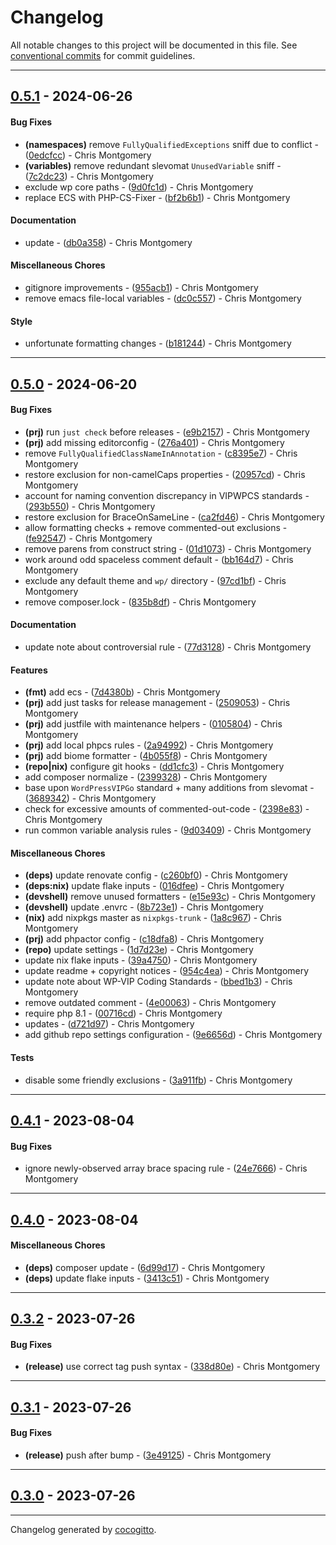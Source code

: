 # Changelog
All notable changes to this project will be documented in this file. See [conventional commits](https://www.conventionalcommits.org/) for commit guidelines.

- - -
## [0.5.1](https://github.com/kleinweb/php-coding-standards/compare/7c2dc23b409bb4cde1f8433b4d5fbd44b7c67162..0.5.1) - 2024-06-26
#### Bug Fixes
- **(namespaces)** remove `FullyQualifiedExceptions` sniff due to conflict - ([0edcfcc](https://github.com/kleinweb/php-coding-standards/commit/0edcfccbb04d9e72c999cd7b1f1599bf88dbbab5)) - Chris Montgomery
- **(variables)** remove redundant slevomat `UnusedVariable` sniff - ([7c2dc23](https://github.com/kleinweb/php-coding-standards/commit/7c2dc23b409bb4cde1f8433b4d5fbd44b7c67162)) - Chris Montgomery
- exclude wp core paths - ([9d0fc1d](https://github.com/kleinweb/php-coding-standards/commit/9d0fc1d56b4354b7eb59f330bee349f67b71fa47)) - Chris Montgomery
- replace ECS with PHP-CS-Fixer - ([bf2b6b1](https://github.com/kleinweb/php-coding-standards/commit/bf2b6b1a4479043f9bf709026849bb038a8a5ed8)) - Chris Montgomery
#### Documentation
- update - ([db0a358](https://github.com/kleinweb/php-coding-standards/commit/db0a35859327ddc1dc152467ceb89e96e21da12c)) - Chris Montgomery
#### Miscellaneous Chores
- gitignore improvements - ([955acb1](https://github.com/kleinweb/php-coding-standards/commit/955acb145f68a6b746c29b62279c37685655bc6e)) - Chris Montgomery
- remove emacs file-local variables - ([dc0c557](https://github.com/kleinweb/php-coding-standards/commit/dc0c55747b2f4e8371092b2976a20782437b010b)) - Chris Montgomery
#### Style
- unfortunate formatting changes - ([b181244](https://github.com/kleinweb/php-coding-standards/commit/b1812440f3dc9573cc8edd1c32f8a0d11e3825d0)) - Chris Montgomery

- - -

## [0.5.0](https://github.com/kleinweb/php-coding-standards/compare/9e6656d6a3269ee0e8ea6f030d025033493f830a..0.5.0) - 2024-06-20
#### Bug Fixes
- **(prj)** run `just check` before releases - ([e9b2157](https://github.com/kleinweb/php-coding-standards/commit/e9b2157295d940315e372fbf5f93ff6797765507)) - Chris Montgomery
- **(prj)** add missing editorconfig - ([276a401](https://github.com/kleinweb/php-coding-standards/commit/276a40140d7b160660a6292a5bad1e0c89cba890)) - Chris Montgomery
- remove `FullyQualifiedClassNameInAnnotation` - ([c8395e7](https://github.com/kleinweb/php-coding-standards/commit/c8395e766d7885bc3cb6eff145cb8938f34f12b0)) - Chris Montgomery
- restore exclusion for non-camelCaps properties - ([20957cd](https://github.com/kleinweb/php-coding-standards/commit/20957cd4d4dd22d4cb9a47c293575e6e430f3320)) - Chris Montgomery
- account for naming convention discrepancy in VIPWPCS standards - ([293b550](https://github.com/kleinweb/php-coding-standards/commit/293b550975279f2919d69dbd73455cd5df72bfb2)) - Chris Montgomery
- restore exclusion for BraceOnSameLine - ([ca2fd46](https://github.com/kleinweb/php-coding-standards/commit/ca2fd46023fd21a1042af92e373d9f02e70b7c56)) - Chris Montgomery
- allow formatting checks + remove commented-out exclusions - ([fe92547](https://github.com/kleinweb/php-coding-standards/commit/fe92547766b65dae3bba2d53d13a730445889d94)) - Chris Montgomery
- remove parens from construct string - ([01d1073](https://github.com/kleinweb/php-coding-standards/commit/01d107309d5cffe1141672fddf00e097a5a84bd0)) - Chris Montgomery
- work around odd spaceless comment default - ([bb164d7](https://github.com/kleinweb/php-coding-standards/commit/bb164d781527213d8ade5e7d2e6fa2adf0d22aa7)) - Chris Montgomery
- exclude any default theme and `wp/` directory - ([97cd1bf](https://github.com/kleinweb/php-coding-standards/commit/97cd1bf7dde15f956e7c589986a10e4f95f05d07)) - Chris Montgomery
- remove composer.lock - ([835b8df](https://github.com/kleinweb/php-coding-standards/commit/835b8df6c840e7f1c8424de17ec80f0682f8c514)) - Chris Montgomery
#### Documentation
- update note about controversial rule - ([77d3128](https://github.com/kleinweb/php-coding-standards/commit/77d312824f1e13637c3ff8140d9b3f45290cbe81)) - Chris Montgomery
#### Features
- **(fmt)** add ecs - ([7d4380b](https://github.com/kleinweb/php-coding-standards/commit/7d4380bab074e3871020119eb6d78c675d6c76ce)) - Chris Montgomery
- **(prj)** add just tasks for release management - ([2509053](https://github.com/kleinweb/php-coding-standards/commit/25090530c35d262d37da9ab9c3325b0695a535ff)) - Chris Montgomery
- **(prj)** add justfile with maintenance helpers - ([0105804](https://github.com/kleinweb/php-coding-standards/commit/01058046717734d8efa9c316e0a950ab34a31b82)) - Chris Montgomery
- **(prj)** add local phpcs rules - ([2a94992](https://github.com/kleinweb/php-coding-standards/commit/2a94992e5a5a04b2d828372b552503711933321c)) - Chris Montgomery
- **(prj)** add biome formatter - ([4b055f8](https://github.com/kleinweb/php-coding-standards/commit/4b055f8aede1008d5a47908bc9e3d679da826334)) - Chris Montgomery
- **(repo|nix)** configure git hooks - ([dd1cfc3](https://github.com/kleinweb/php-coding-standards/commit/dd1cfc33afdd25c728370eb40ce02a82ecf4dbd9)) - Chris Montgomery
- add composer normalize - ([2399328](https://github.com/kleinweb/php-coding-standards/commit/2399328da4ebe3e3d4c9d835444b09790a9d239b)) - Chris Montgomery
- base upon `WordPressVIPGo` standard + many additions from slevomat - ([3689342](https://github.com/kleinweb/php-coding-standards/commit/368934294d15b2eb94c6ad9de10ea42bd929018f)) - Chris Montgomery
- check for excessive amounts of commented-out-code - ([2398e83](https://github.com/kleinweb/php-coding-standards/commit/2398e83c097bdfcf5af92bdfaec215456b3ac3bd)) - Chris Montgomery
- run common variable analysis rules - ([9d03409](https://github.com/kleinweb/php-coding-standards/commit/9d034096bcdd2a25bfae4b924e934d3d4544b63e)) - Chris Montgomery
#### Miscellaneous Chores
- **(deps)** update renovate config - ([c260bf0](https://github.com/kleinweb/php-coding-standards/commit/c260bf0427c531fce41aebae9e4fd99f74d36000)) - Chris Montgomery
- **(deps:nix)** update flake inputs - ([016dfee](https://github.com/kleinweb/php-coding-standards/commit/016dfeeeb55f03433b0afe5877b31ec4ad11f46e)) - Chris Montgomery
- **(devshell)** remove unused formatters - ([e15e93c](https://github.com/kleinweb/php-coding-standards/commit/e15e93c53494509e369e559fe5de8976e045f503)) - Chris Montgomery
- **(devshell)** update .envrc - ([8b723e1](https://github.com/kleinweb/php-coding-standards/commit/8b723e1569ed6eed6ae661c2e3eb6fc3bcb836c2)) - Chris Montgomery
- **(nix)** add nixpkgs master as `nixpkgs-trunk` - ([1a8c967](https://github.com/kleinweb/php-coding-standards/commit/1a8c967113b092224e87855ce630747202a22db9)) - Chris Montgomery
- **(prj)** add phpactor config - ([c18dfa8](https://github.com/kleinweb/php-coding-standards/commit/c18dfa8a8e298307c8774978ab7faf5bce2ffddc)) - Chris Montgomery
- **(repo)** update settings - ([1d7d23e](https://github.com/kleinweb/php-coding-standards/commit/1d7d23e20073000c8eb80d497ac5d22c70cf9c88)) - Chris Montgomery
- update nix flake inputs - ([39a4750](https://github.com/kleinweb/php-coding-standards/commit/39a47506e179982478477491aea0e87da44003c5)) - Chris Montgomery
- update readme + copyright notices - ([954c4ea](https://github.com/kleinweb/php-coding-standards/commit/954c4ead7376b3998b6f6b58a0599e7b6a8847d3)) - Chris Montgomery
- update note about WP-VIP Coding Standards - ([bbed1b3](https://github.com/kleinweb/php-coding-standards/commit/bbed1b3acd88dc54bd4efdbbe422a7ec80649c68)) - Chris Montgomery
- remove outdated comment - ([4e00063](https://github.com/kleinweb/php-coding-standards/commit/4e0006321169cbed3443c5c8cc7cfb6ecfb5f1c2)) - Chris Montgomery
- require php 8.1 - ([00716cd](https://github.com/kleinweb/php-coding-standards/commit/00716cd40d1e25f2441b4d10bd1d61fbe1e7597e)) - Chris Montgomery
- updates - ([d721d97](https://github.com/kleinweb/php-coding-standards/commit/d721d971b6563043cd1bef15464bf9fb83a29fab)) - Chris Montgomery
- add github repo settings configuration - ([9e6656d](https://github.com/kleinweb/php-coding-standards/commit/9e6656d6a3269ee0e8ea6f030d025033493f830a)) - Chris Montgomery
#### Tests
- disable some friendly exclusions - ([3a911fb](https://github.com/kleinweb/php-coding-standards/commit/3a911fba8e13bc2b8aa151b49e2fffb5d228914d)) - Chris Montgomery

- - -

## [0.4.1](https://github.com/kleinweb/php-coding-standards/compare/0.4.0..0.4.1) - 2023-08-04
#### Bug Fixes
- ignore newly-observed array brace spacing rule - ([24e7666](https://github.com/kleinweb/php-coding-standards/commit/24e7666798cf84b19cd322bb48773300ece2f67e)) - Chris Montgomery

- - -

## [0.4.0](https://github.com/kleinweb/php-coding-standards/compare/0.3.2..0.4.0) - 2023-08-04
#### Miscellaneous Chores
- **(deps)** composer update - ([6d99d17](https://github.com/kleinweb/php-coding-standards/commit/6d99d17994a5a032392d5eee2e761f82e1a850db)) - Chris Montgomery
- **(deps)** update flake inputs - ([3413c51](https://github.com/kleinweb/php-coding-standards/commit/3413c51996e0da75c87e7146fd5ce369b65303ef)) - Chris Montgomery

- - -

## [0.3.2](https://github.com/kleinweb/php-coding-standards/compare/0.3.1..0.3.2) - 2023-07-26
#### Bug Fixes
- **(release)** use correct tag push syntax - ([338d80e](https://github.com/kleinweb/php-coding-standards/commit/338d80e7304301494a2f732c3132ad4e2128238d)) - Chris Montgomery

- - -

## [0.3.1](https://github.com/kleinweb/php-coding-standards/compare/0.3.0..0.3.1) - 2023-07-26
#### Bug Fixes
- **(release)** push after bump - ([3e49125](https://github.com/kleinweb/php-coding-standards/commit/3e4912562cfcbfa2fca2b1601cb049061c6e1780)) - Chris Montgomery

- - -

## [0.3.0](https://github.com/kleinweb/php-coding-standards/compare/0.1.0..0.3.0) - 2023-07-26

- - -

Changelog generated by [cocogitto](https://github.com/cocogitto/cocogitto).